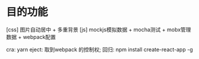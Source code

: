 # 目的功能
[css]
图片自动居中 + 多重背景
[js]
mockjs模拟数据 + mocha测试 + mobx管理数据 + webpack配置


cra: yarn eject: 取到webpack 的控制权; 回归: npm install create-react-app -g